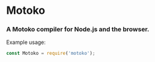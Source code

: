 # Motoko

### A Motoko compiler for Node.js and the browser.

Example usage:

```js
const Motoko = require('motoko');


```